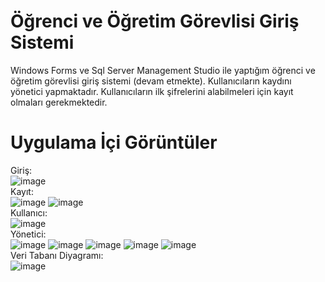 # Öğrenci ve Öğretim Görevlisi Giriş Sistemi
Windows Forms ve Sql Server Management Studio ile yaptığım öğrenci ve öğretim görevlisi giriş sistemi (devam etmekte).
Kullanıcıların kaydını yönetici yapmaktadır. Kullanıcıların ilk şifrelerini alabilmeleri için kayıt olmaları gerekmektedir.
# Uygulama İçi Görüntüler
Giriş:<br>
![image](https://user-images.githubusercontent.com/90152361/145683526-415dfb5b-5ef3-49dc-8786-b02651a1e762.png)
<br>Kayıt:<br>
![image](https://user-images.githubusercontent.com/90152361/145683783-28e8f886-05d3-4857-94fa-4e2a36e725d7.png)
![image](https://user-images.githubusercontent.com/90152361/145683796-a8d2971d-92ed-4ea3-b383-0dd0e634e1d2.png)
<br>Kullanıcı:<br>
![image](https://user-images.githubusercontent.com/90152361/145684295-6269fa30-37be-4fc6-9ec1-191f68ac19aa.png)
<br>Yönetici:<br>
![image](https://user-images.githubusercontent.com/90152361/145683551-73feb0ee-24b3-4c25-8f82-33c80a0a40b9.png)
![image](https://user-images.githubusercontent.com/90152361/145683571-3e8dbacd-eb4b-4d98-8c92-ce3742a51992.png)
![image](https://user-images.githubusercontent.com/90152361/145683649-9457350b-1cd8-45ed-b527-cd75d81b2008.png)
![image](https://user-images.githubusercontent.com/90152361/145683656-7a5d5356-c040-4448-a9bf-6a8d2259743b.png)
![image](https://user-images.githubusercontent.com/90152361/145683698-042dc40e-3046-469f-bf2f-d1e21a0da5f4.png)
<br>Veri Tabanı Diyagramı:<br>
![image](https://user-images.githubusercontent.com/90152361/145683948-885be215-4172-43b6-a325-5d32beb9bbb5.png)
